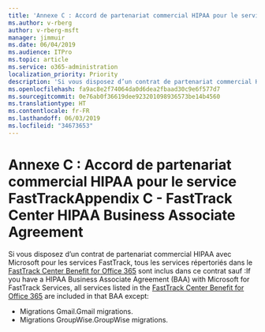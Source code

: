 ```yaml
---
title: 'Annexe C : Accord de partenariat commercial HIPAA pour le service FastTrack'
ms.author: v-rberg
author: v-rberg-msft
manager: jimmuir
ms.date: 06/04/2019
ms.audience: ITPro
ms.topic: article
ms.service: o365-administration
localization_priority: Priority
description: 'Si vous disposez d’un contrat de partenariat commercial HIPAA avec Microsoft pour les services FastTrack, tous les services répertoriés dans le FastTrack Center Benefit for Office 365 sont inclus dans ce contrat sauf :'
ms.openlocfilehash: fa9ac8e2f74064da0d6dea2fbaad30c9e6f577d7
ms.sourcegitcommit: 0e76ab0f36619dee923201098936573be14b4560
ms.translationtype: HT
ms.contentlocale: fr-FR
ms.lasthandoff: 06/03/2019
ms.locfileid: "34673653"
---
```

# <a name="appendix-c---fasttrack-center-hipaa-business-associate-agreement"></a><span data-ttu-id="2439a-103">Annexe C : Accord de partenariat commercial HIPAA pour le service FastTrack</span><span class="sxs-lookup"><span data-stu-id="2439a-103">Appendix C - FastTrack Center HIPAA Business Associate Agreement</span></span>

<span data-ttu-id="2439a-104">Si vous disposez d’un contrat de partenariat commercial HIPAA avec Microsoft pour les services FastTrack, tous les services répertoriés dans le [FastTrack Center Benefit for Office 365](O365-fasttrack-benefit-for-office-365.md) sont inclus dans ce contrat sauf :</span><span class="sxs-lookup"><span data-stu-id="2439a-104">If you have a HIPAA Business Associate Agreement (BAA) with Microsoft for FastTrack Services, all services listed in the [FastTrack Center Benefit for Office 365](O365-fasttrack-benefit-for-office-365.md) are included in that BAA except:</span></span> 
  
- <span data-ttu-id="2439a-105">Migrations Gmail.</span><span class="sxs-lookup"><span data-stu-id="2439a-105">Gmail migrations.</span></span>   
- <span data-ttu-id="2439a-106">Migrations GroupWise.</span><span class="sxs-lookup"><span data-stu-id="2439a-106">GroupWise migrations.</span></span>
    

